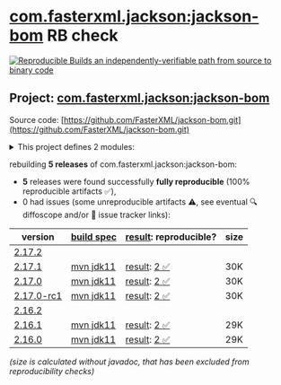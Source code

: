 [com.fasterxml.jackson:jackson-bom](https://central.sonatype.com/artifact/com.fasterxml.jackson/jackson-bom/versions) RB check
=======

[![Reproducible Builds](https://reproducible-builds.org/images/logos/rb.svg) an independently-verifiable path from source to binary code](https://reproducible-builds.org/)

## Project: [com.fasterxml.jackson:jackson-bom](https://central.sonatype.com/artifact/com.fasterxml.jackson/jackson-bom/versions)

Source code: [https://github.com/FasterXML/jackson-bom.git](https://github.com/FasterXML/jackson-bom.git)

<details><summary>This project defines 2 modules:</summary>

* [com.fasterxml.jackson:jackson-base](https://central.sonatype.com/artifact/com.fasterxml.jackson/jackson-base/2.17.1)
* [com.fasterxml.jackson:jackson-bom](https://central.sonatype.com/artifact/com.fasterxml.jackson/jackson-bom/2.17.1)
</details>

rebuilding **5 releases** of com.fasterxml.jackson:jackson-bom:
- **5** releases were found successfully **fully reproducible** (100% reproducible artifacts :white_check_mark:),
- 0 had issues (some unreproducible artifacts :warning:, see eventual :mag: diffoscope and/or :memo: issue tracker links):

| version | [build spec](/BUILDSPEC.md) | [result](https://reproducible-builds.org/docs/jvm/): reproducible? | size |
| -- | --------- | ------ | -- |
| [2.17.2](https://central.sonatype.com/artifact/com.fasterxml.jackson/jackson-bom/2.17.2/pom) | | | |
| [2.17.1](https://central.sonatype.com/artifact/com.fasterxml.jackson/jackson-bom/2.17.1/pom) | [mvn jdk11](jackson-bom-2.17.1.buildspec) | [result](jackson-bom-2.17.1.buildinfo): [2 :white_check_mark: ](jackson-bom-2.17.1.buildcompare) | 30K |
| [2.17.0](https://central.sonatype.com/artifact/com.fasterxml.jackson/jackson-bom/2.17.0/pom) | [mvn jdk11](jackson-bom-2.17.0.buildspec) | [result](jackson-bom-2.17.0.buildinfo): [2 :white_check_mark: ](jackson-bom-2.17.0.buildcompare) | 30K |
| [2.17.0-rc1](https://central.sonatype.com/artifact/com.fasterxml.jackson/jackson-bom/2.17.0-rc1/pom) | [mvn jdk11](jackson-bom-2.17.0-rc1.buildspec) | [result](jackson-bom-2.17.0-rc1.buildinfo): [2 :white_check_mark: ](jackson-bom-2.17.0-rc1.buildcompare) | 30K |
| [2.16.2](https://central.sonatype.com/artifact/com.fasterxml.jackson/jackson-bom/2.16.2/pom) | | | |
| [2.16.1](https://central.sonatype.com/artifact/com.fasterxml.jackson/jackson-bom/2.16.1/pom) | [mvn jdk11](jackson-bom-2.16.1.buildspec) | [result](jackson-bom-2.16.1.buildinfo): [2 :white_check_mark: ](jackson-bom-2.16.1.buildcompare) | 29K |
| [2.16.0](https://central.sonatype.com/artifact/com.fasterxml.jackson/jackson-bom/2.16.0/pom) | [mvn jdk11](jackson-bom-2.16.0.buildspec) | [result](jackson-bom-2.16.0.buildinfo): [2 :white_check_mark: ](jackson-bom-2.16.0.buildcompare) | 29K |

<i>(size is calculated without javadoc, that has been excluded from reproducibility checks)</i>

